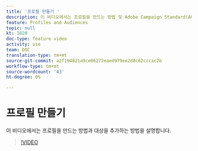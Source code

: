 ```yaml
---
title: '프로필 만들기 '
description: 이 비디오에서는 프로필을 만드는 방법 및 Adobe Campaign Standard(ACS)에서 대상을 추가하는 방법을 설명합니다.
feature: Profiles and Audiences
topic: null
kt: 1820
doc-type: feature video
activity: use
team: DOC
translation-type: tm+mt
source-git-commit: a2f194821a9ce06272eaed979ee2d8c62cccac2b
workflow-type: tm+mt
source-wordcount: '43'
ht-degree: 0%

---
```



# 프로필 만들기

이 비디오에서는 프로필을 만드는 방법과 대상을 추가하는 방법을 설명합니다.

>[!VIDEO](https://video.tv.adobe.com/v/25277/?quality=12)
